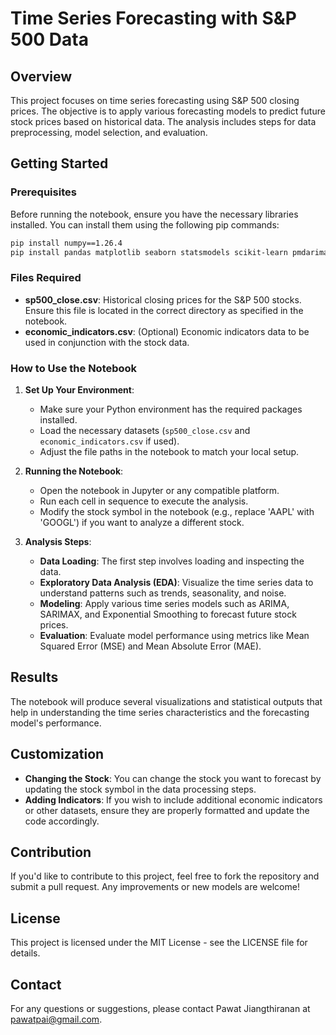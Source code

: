 
# Time Series Forecasting with S&P 500 Data

## Overview

This project focuses on time series forecasting using S&P 500 closing prices. The objective is to apply various forecasting models to predict future stock prices based on historical data. The analysis includes steps for data preprocessing, model selection, and evaluation.

## Getting Started

### Prerequisites

Before running the notebook, ensure you have the necessary libraries installed. You can install them using the following pip commands:

```bash
pip install numpy==1.26.4
pip install pandas matplotlib seaborn statsmodels scikit-learn pmdarima ipywidgets
```

### Files Required

- **sp500_close.csv**: Historical closing prices for the S&P 500 stocks. Ensure this file is located in the correct directory as specified in the notebook.
- **economic_indicators.csv**: (Optional) Economic indicators data to be used in conjunction with the stock data.

### How to Use the Notebook

1. **Set Up Your Environment**: 
   - Make sure your Python environment has the required packages installed.
   - Load the necessary datasets (`sp500_close.csv` and `economic_indicators.csv` if used).
   - Adjust the file paths in the notebook to match your local setup.

2. **Running the Notebook**:
   - Open the notebook in Jupyter or any compatible platform.
   - Run each cell in sequence to execute the analysis.
   - Modify the stock symbol in the notebook (e.g., replace 'AAPL' with 'GOOGL') if you want to analyze a different stock.

3. **Analysis Steps**:
   - **Data Loading**: The first step involves loading and inspecting the data.
   - **Exploratory Data Analysis (EDA)**: Visualize the time series data to understand patterns such as trends, seasonality, and noise.
   - **Modeling**: Apply various time series models such as ARIMA, SARIMAX, and Exponential Smoothing to forecast future stock prices.
   - **Evaluation**: Evaluate model performance using metrics like Mean Squared Error (MSE) and Mean Absolute Error (MAE).

## Results

The notebook will produce several visualizations and statistical outputs that help in understanding the time series characteristics and the forecasting model's performance.

## Customization

- **Changing the Stock**: You can change the stock you want to forecast by updating the stock symbol in the data processing steps.
- **Adding Indicators**: If you wish to include additional economic indicators or other datasets, ensure they are properly formatted and update the code accordingly.

## Contribution

If you'd like to contribute to this project, feel free to fork the repository and submit a pull request. Any improvements or new models are welcome!

## License

This project is licensed under the MIT License - see the LICENSE file for details.

## Contact

For any questions or suggestions, please contact Pawat Jiangthiranan at pawatpai@gmail.com.
